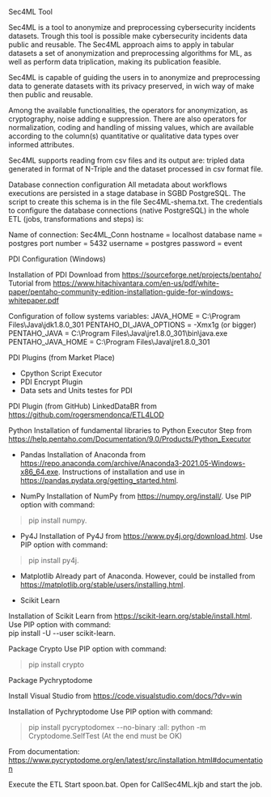 Sec4ML Tool 


Sec4ML is a tool to anonymize and preprocessing cybersecurity incidents datasets. Trough this tool is possible make cybersecurity incidents data public and reusable. The Sec4ML approach aims to apply in tabular datasets a set of anonymization and preprocessing algorithms for ML, as well as perform data triplication, making its publication feasible.

Sec4ML is capable of guiding the users in to anonymize and preprocessing data to generate datasets with its privacy preserved, in wich way of make then public and reusable.

Among the available functionalities, the operators for anonymization, as cryptography, noise adding e suppression. There are also operators for normalization, coding and handling of missing values, which are available according to the column(s) quantitative or qualitative data types over informed attributes.

Sec4ML supports reading from csv files and its output are: tripled data generated in format of N-Triple and the  dataset processed in csv format file.







Database connection configuration
All metadata about workflows executions are persisted in a stage database in SGBD PostgreSQL. The script to create this schema is in the file Sec4ML-shema.txt. 
The credentials to configure the database connections (native PostgreSQL) in the whole ETL (jobs, transformations and steps) is:

Name of connection: Sec4ML_Conn
hostname 		= localhost
database name 	= postgres
port number 	= 5432
username  	= postgres
password 		= event



PDI Configuration (Windows)

Installation of PDI 
Download from https://sourceforge.net/projects/pentaho/
Tutorial from
https://www.hitachivantara.com/en-us/pdf/white-paper/pentaho-community-edition-installation-guide-for-windows-whitepaper.pdf

Configuration of follow systems variables: 
JAVA_HOME = C:\Program Files\Java\jdk1.8.0_301
PENTAHO_DI_JAVA_OPTIONS = -Xmx1g (or bigger)
PENTAHO_JAVA = C:\Program Files\Java\jre1.8.0_301\bin\java.exe
PENTAHO_JAVA_HOME = C:\Program Files\Java\jre1.8.0_301

PDI Plugins (from Market Place)
- Cpython Script Executor
- PDI Encrypt Plugin
- Data sets and Units testes for PDI

PDI Plugin (from GitHub)
LinkedDataBR from
https://github.com/rogersmendonca/ETL4LOD




Python
Installation of fundamental libraries to Python Executor Step from https://help.pentaho.com/Documentation/9.0/Products/Python_Executor
- Pandas
Installation of Anaconda from https://repo.anaconda.com/archive/Anaconda3-2021.05-Windows-x86_64.exe.
Instructions of installation and use in https://pandas.pydata.org/getting_started.html.

- NumPy
Installation of NumPy from https://numpy.org/install/. Use PIP option with command:
> pip install numpy.

- Py4J
Installation of Py4J from https://www.py4j.org/download.html. Use PIP option with command:
> pip install py4j.

- Matplotlib 
Already part of Anaconda. However, could be installed from https://matplotlib.org/stable/users/installing.html.

- Scikit Learn

Installation of Scikit Learn from
https://scikit-learn.org/stable/install.html.
Use PIP option with command:  
pip install -U --user scikit-learn.

Package Crypto
Use PIP option with command:  
> pip install crypto

Package Pychryptodome

Install Visual Studio from
https://code.visualstudio.com/docs/?dv=win

Installation of Pychryptodome 
Use PIP option with command:
> pip install pycryptodomex --no-binary :all:
> python -m Cryptodome.SelfTest   (At the end must be  OK)

From documentation: 
https://www.pycryptodome.org/en/latest/src/installation.html#documentation




Execute the ETL
Start spoon.bat.
Open for CallSec4ML.kjb and start the job.








